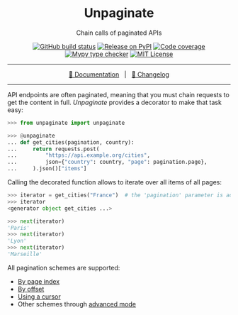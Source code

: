 <div align="center" size="15px">

# Unpaginate

Chain calls of paginated APIs

[![GitHub build status](https://img.shields.io/github/actions/workflow/status/rogdham/unpaginate/build.yml?branch=master)](https://github.com/rogdham/unpaginate/actions?query=branch:master)
[![Release on PyPI](https://img.shields.io/pypi/v/unpaginate)](https://pypi.org/project/unpaginate/)
[![Code coverage](https://img.shields.io/badge/coverage-100%25-brightgreen)](https://github.com/rogdham/unpaginate/search?q=fail+under&type=Code)
[![Mypy type checker](https://img.shields.io/badge/type_checker-mypy-informational)](https://mypy.readthedocs.io/)
[![MIT License](https://img.shields.io/pypi/l/unpaginate)](https://github.com/Rogdham/unpaginate/blob/master/LICENSE.txt)

---

[📖 Documentation](https://unpaginate.rogdham.net/)&nbsp;&nbsp;&nbsp;|&nbsp;&nbsp;&nbsp;[📃 Changelog](./CHANGELOG.md)

</div>

---

<!-- BEGIN README INSERT -->

API endpoints are often paginated, meaning that you must chain requests to get the
content in full. _Unpaginate_ provides a decorator to make that task easy:

```python
>>> from unpaginate import unpaginate

>>> @unpaginate
... def get_cities(pagination, country):
...     return requests.post(
...         "https://api.example.org/cities",
...         json={"country": country, "page": pagination.page},
...     ).json()["items"]
```

Calling the decorated function allows to iterate over all items of all pages:

```python
>>> iterator = get_cities("France")  # the 'pagination' parameter is added by the decorator
>>> iterator
<generator object get_cities ...>

>>> next(iterator)
'Paris'
>>> next(iterator)
'Lyon'
>>> next(iterator)
'Marseille'
```

All pagination schemes are supported:

- [By page index](https://unpaginate.rogdham.net/usecases/#by-page)
- [By offset](https://unpaginate.rogdham.net/usecases/#by-offset)
- [Using a cursor](https://unpaginate.rogdham.net/usecases/#by-cursor)
- Other schemes through [advanced mode](https://unpaginate.rogdham.net/usecases/#advanced)

<!-- END README INSERT -->

